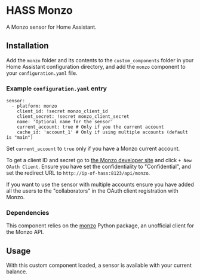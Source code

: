 # HASS Monzo

A Monzo sensor for Home Assistant.

## Installation

Add the `monzo` folder and its contents to the `custom_components` folder in your Home Assistant configuration directory, and add the `monzo` component to your `configuration.yaml` file.

### Example `configuration.yaml` entry

```
sensor:
  - platform: monzo
    client_id: !secret monzo_client_id
    client_secret: !secret monzo_client_secret
    name: 'Optional name for the sensor'
    current_account: true # Only if you the current account
    cache_id: 'account_1' # Only if using multiple accounts (default is "main")
```

Set `current_account` to `true` only if you have a Monzo current account.

To get a client ID and secret go to [the Monzo developer site](https://developers.monzo.com/apps/home) and click `+ New OAuth Client`. Ensure you have set the confidentiality to "Confidential", and set the redirect URL to `http://ip-of-hass:8123/api/monzo`.

If you want to use the sensor with multiple accounts ensure you have added all the users to the "collaborators" in the OAuth client registration with Monzo.

### Dependencies

This component relies on the [monzo](https://github.com/adesnmi/monzo-python) Python package, an unofficial client for the Monzo API.

## Usage

With this custom component loaded, a sensor is available with your current balance.
